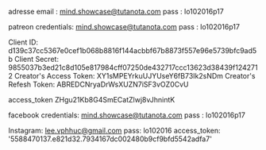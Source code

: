 adresse email :
mind.showcase@tutanota.com
pass : lo102016p17

patreon credentials:
mind.showcase@tutanota.com
pass : lo102016p17

Client ID:
d139c37cc5367e0cef1b068b8816f144acbbf67b8873f557e96e5739bfc9ad5b
Client Secret:
9855037b3ed21c8d105e817984cff07250de432717ccc13623d38439f1242712
Creator's Access Token:
XY1sMPEYrkuUJYUseY6fB73Ik2sNDm
Creator's Refesh Token:
ABREDCNryaDrWsXUZN7iSF3vOZ0CvU

access_token
ZHgu21Kb8G4SmECatZlwj8vJhnintK


facebook credentials:
mind.showcase@tutanota.com
pass : lo102016p17


Instagram:
lee.vphhuc@gmail.com
pass: lo102016
access_token: '5588470137.e821d32.7934167dc002480b9cf9bfd5542adfa7'